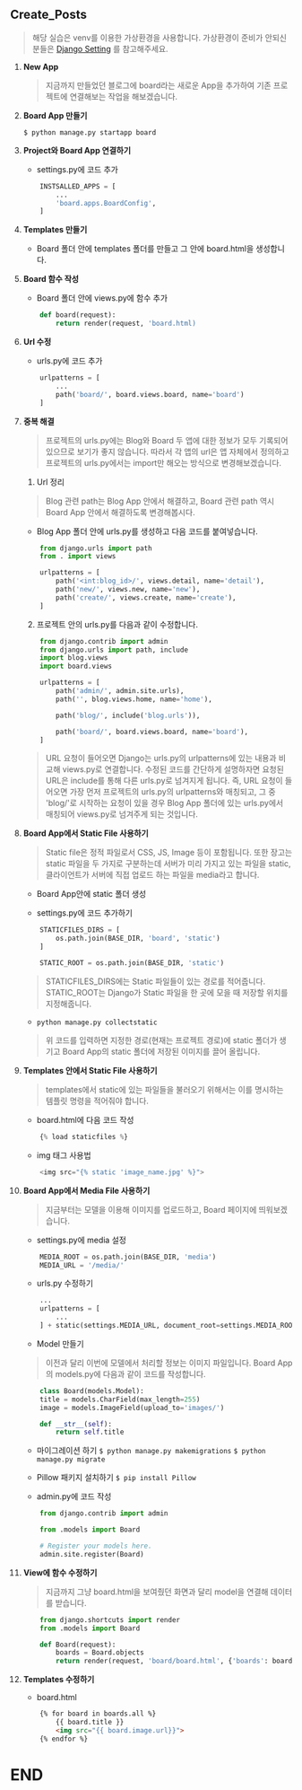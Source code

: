 ## Create_Posts

> 해당 실습은 venv를 이용한 가상환경을 사용합니다.
> 가상환경이 준비가 안되신 분들은 [Django Setting](https://github.com/sangyeol-kim/python_study/tree/master/django/setting) 를 참고해주세요.

1. **New App**

   > 지금까지 만들었던 블로그에 board라는 새로운 App을 추가하여 기존 프로젝트에 연결해보는 작업을 해보겠습니다.

2. **Board App 만들기**

    ```$ python manage.py startapp board```

3. **Project와 Board App 연결하기**

    - settings.py에 코드 추가
    ```python
        INSTSALLED_APPS = [
            ...
            'board.apps.BoardConfig',
        ]
    ```

4. **Templates 만들기**

    - Board 폴더 안에 templates 폴더를 만들고 그 안에 board.html을 생성합니다.

5. **Board 함수 작성**

    - Board 폴더 안에 views.py에 함수 추가
    ```python
        def board(request):
            return render(request, 'board.html)
    ```

6. **Url 수정**

    - urls.py에 코드 추가
    ```python
        urlpatterns = [
            ...
            path('board/', board.views.board, name='board')
        ]
    ```

7. **중복 해결**

    > 프로젝트의 urls.py에는 Blog와 Board 두 앱에 대한 정보가 모두 기록되어 있으므로 보기가 좋지 않습니다. 따라서 각 앱의 url은 앱 자체에서 정의하고 프로젝트의 urls.py에서는 import만 해오는 방식으로 변경해보겠습니다.

    1. Url 정리
    > Blog 관련 path는 Blog App 안에서 해결하고, Board 관련 path 역시 Board App 안에서 해결하도록 변경해봅시다.

    - Blog App 폴더 안에 urls.py를 생성하고 다음 코드를 붙여넣습니다.
    ```python
        from django.urls import path
        from . import views

        urlpatterns = [
            path('<int:blog_id>/', views.detail, name='detail'),
            path('new/', views.new, name='new'),
            path('create/', views.create, name='create'),
        ]
    ```

    2. 프로젝트 안의 urls.py를 다음과 같이 수정합니다.
    ```python
        from django.contrib import admin
        from django.urls import path, include
        import blog.views
        import board.views

        urlpatterns = [
            path('admin/', admin.site.urls),
            path('', blog.views.home, name='home'),

            path('blog/', include('blog.urls')),

            path('board/', board.views.board, name='board'),
        ]
    ```
    > URL 요청이 들어오면 Django는 urls.py의 urlpatterns에 있는 내용과 비교해 views.py로 연결합니다. 
    > 수정된 코드를 간단하게 설명하자면 요청된 URL은 include를 통해 다른 urls.py로 넘겨지게 됩니다. 즉, URL 요청이 들어오면 가장 먼저 프로젝트의 urls.py의 urlpatterns와 매칭되고, 그 중 'blog/'로 시작하는 요청이 있을 경우 Blog App 폴더에 있는 urls.py에서 매칭되어 views.py로 넘겨주게 되는 것입니다.

8. **Board App에서 Static File 사용하기**
    > Static file은 정적 파일로서 CSS, JS, Image 등이 포함됩니다.
    > 또한 장고는 static 파일을 두 가지로 구분하는데 서버가 미리 가지고 있는 파일을 static, 클라이언트가 서버에 직접 업로드 하는 파일을 media라고 합니다.

    - Board App안에 static 폴더 생성

    - settings.py에 코드 추가하기
    ```python
        STATICFILES_DIRS = [
            os.path.join(BASE_DIR, 'board', 'static')
        ]

        STATIC_ROOT = os.path.join(BASE_DIR, 'static')
    ```
    > STATICFILES_DIRS에는 Static 파일들이 있는 경로를 적어줍니다.
    > STATIC_ROOT는 Django가 Static 파일을 한 곳에 모을 때 저장할 위치를 지정해줍니다.

    - ```python manage.py collectstatic```
    > 위 코드를 입력하면 지정한 경로(현재는 프로젝트 경로)에 static 폴더가 생기고 Board App의 static 폴더에 저장된 이미지를 끌어 올립니다.

9. **Templates 안에서 Static File 사용하기**
    > templates에서 static에 있는 파일들을 불러오기 위해서는 이를 명시하는 템플릿 명령을 적어줘야 합니다.

    - board.html에 다음 코드 작성

    ```python
        {% load staticfiles %}
    ```

    - img 태그 사용법 
    
    ```python
        <img src="{% static 'image_name.jpg' %}">
    ```

10. **Board App에서 Media File 사용하기**
    > 지금부터는 모델을 이용해 이미지를 업로드하고, Board 페이지에 띄워보겠습니다.

    - settings.py에 media 설정
    ```python
        MEDIA_ROOT = os.path.join(BASE_DIR, 'media')
        MEDIA_URL = '/media/'
    ```

    - urls.py 수정하기
    ```python
        ...
        urlpatterns = [
            ...
        ] + static(settings.MEDIA_URL, document_root=settings.MEDIA_ROOT)
    ```

    - Model 만들기
    > 이전과 달리 이번에 모델에서 처리할 정보는 이미지 파일입니다. Board App의 models.py에 다음과 같이 코드를 작성합니다.

    ```python
        class Board(models.Model):
        title = models.CharField(max_length=255)
        image = models.ImageField(upload_to='images/')

        def __str__(self):
            return self.title
    ```

    - 마이그레이션 하기
    ```$ python manage.py makemigrations```
    ```$ python manage.py migrate```

    - Pillow 패키지 설치하기
    ```$ pip install Pillow```

    - admin.py에 코드 작성
    ```python
        from django.contrib import admin

        from .models import Board

        # Register your models here.
        admin.site.register(Board)
    ```

11. **View에 함수 수정하기**
    
    > 지금까지 그냥 board.html을 보여줬던 화면과 달리 model을 연결해 데이터를 받습니다.

    ```python
        from django.shortcuts import render
        from .models import Board

        def Board(request):
            boards = Board.objects
            return render(request, 'board/board.html', {'boards': boards})
    ``` 

12. **Templates 수정하기**

    - board.html

    ```html
        {% for board in boards.all %}
            {{ board.title }}
            <img src="{{ board.image.url}}">
        {% endfor %}
    ```



# END